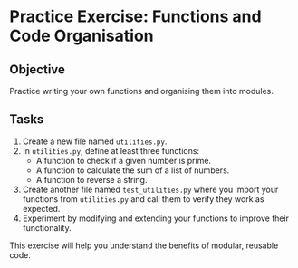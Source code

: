 # Practice Exercise: Functions and Code Organisation

## Objective
Practice writing your own functions and organising them into modules.

## Tasks
1. Create a new file named `utilities.py`.
2. In `utilities.py`, define at least three functions:
   - A function to check if a given number is prime.
   - A function to calculate the sum of a list of numbers.
   - A function to reverse a string.
3. Create another file named `test_utilities.py` where you import your functions from `utilities.py` and call them to verify they work as expected.
4. Experiment by modifying and extending your functions to improve their functionality.

This exercise will help you understand the benefits of modular, reusable code.
